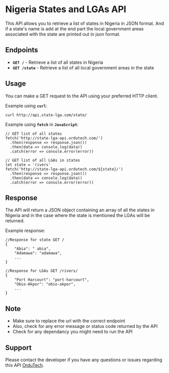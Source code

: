 # Nigeria States and LGAs API

This API allows you to retrieve a list of states in Nigeria in JSON format. And if a state's name is add at the end part the local government areas associated with the state are printed out in json format.

## Endpoints

- **`GET /`** - Retrieve a list of all states in Nigeria
- **`GET /state`** - Retrieve a list of all local government areas in the state

## Usage

You can make a GET request to the API using your preferred HTTP client.

Example using **`curl`**:

```
curl http://api.state-lga.com/state/
```

Example using **`fetch`** in **`JavaScript`**:

```
// GET list of all states
fetch('http://state-lga-api.ordutech.com/')
  .then(response => response.json())
  .then(data => console.log(data))
  .catch(error => console.error(error))

// GET list of all LGAs in states
let state = 'rivers'
fetch('http://state-lga-api.ordutech.com/${state}/')
  .then(response => response.json())
  .then(data => console.log(data))
  .catch(error => console.error(error))
```

## Response

The API will return a JSON object containing an array of all the states in Nigeria and in the case where the state is mentioned the LGAs will be returned.

Example response:

```
//Response for state GET /
{
    "Abia": " abia",
    "Adamawa": "adamawa",
    ...
}

//Response for LGAs GET /rivers/
{
    "Port Harcourt": "port-harcourt",
    "Obio-Akpor": "obio-akpor",
    ...
}
```

## Note

- Make sure to replace the url with the correct endpoint
- Also, check for any error message or status code returned by the API
- Check for any dependancy you might need to run the API

## Support

Please contact the developer if you have any questions or issues regarding this API [OrduTech](https://ordutech.com/#contact).
